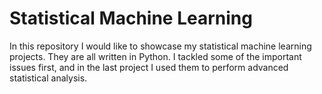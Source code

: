 # Statistical Machine Learning
In this repository I would like to showcase my statistical machine learning projects. They are all written in Python. I tackled some of the important issues first, and in the last project I used them to perform advanced statistical analysis.
